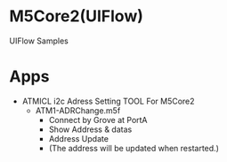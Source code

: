 # M5Core2(UIFlow)
 UIFlow Samples

# Apps
- ATMICL i2c Adress Setting TOOL For M5Core2
  - ATM1-ADRChange.m5f
    + Connect by Grove at PortA
    + Show Address & datas
    + Address Update
    + (The address will be updated when restarted.)

